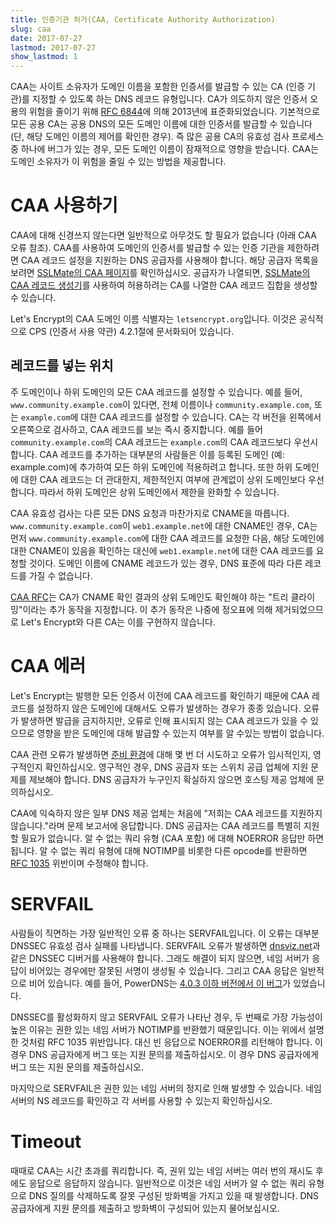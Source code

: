 ```yaml
---
title: 인증기관 허가(CAA, Certificate Authority Authorization)
slug: caa
date: 2017-07-27
lastmod: 2017-07-27
show_lastmod: 1
---
```


CAA는 사이트 소유자가 도메인 이름을 포함한 인증서를 발급할 수 있는 CA (인증 기관)를 지정할 수 있도록 하는 DNS 레코드 유형입니다. CA가 의도하지 않은 인증서 오용의 위험을 줄이기 위해 [RFC 6844](https://tools.ietf.org/html/rfc6844)에 의해 2013년에 표준화되었습니다. 기본적으로 모든 공용 CA는 공용 DNS의 모든 도메인 이름에 대한 인증서를 발급할 수 있습니다 (단, 해당 도메인 이름의 제어를 확인한 경우). 즉 많은 공용 CA의 유효성 검사 프로세스 중 하나에 버그가 있는 경우, 모든 도메인 이름이 잠재적으로 영향을 받습니다. CAA는 도메인 소유자가 이 위험을 줄일 수 있는 방법을 제공합니다.

# CAA 사용하기

CAA에 대해 신경쓰지 않는다면 일반적으로 아무것도 할 필요가 없습니다 (아래 CAA 오류 참조). CAA를 사용하여 도메인의 인증서를 발급할 수 있는 인증 기관을 제한하려면 CAA 레코드 설정을 지원하는 DNS 공급자를 사용해야 합니다. 해당 공급자 목록을 보려면 [SSLMate의 CAA 페이지](https://sslmate.com/caa/support)를 확인하십시오. 공급자가 나열되면, [SSLMate의 CAA 레코드 생성기](https://sslmate.com/caa/)를 사용하여 허용하려는 CA를 나열한 CAA 레코드 집합을 생성할 수 있습니다.

Let's Encrypt의 CAA 도메인 이름 식별자는 `letsencrypt.org`입니다. 이것은 공식적으로 CPS (인증서 사용 약관) 4.2.1절에 문서화되어 있습니다.

## 레코드를 넣는 위치

주 도메인이나 하위 도메인의 모든 CAA 레코드를 설정할 수 있습니다. 예를 들어, `www.community.example.com`이 있다면, 전체 이름이나 `community.example.com`, 또는 `example.com`에 대한 CAA 레코드를 설정할 수 있습니다. CA는 각 버전을 왼쪽에서 오른쪽으로 검사하고, CAA 레코드를 보는 즉시 중지합니다. 예를 들어 `community.example.com`의 CAA 레코드는 `example.com`의 CAA 레코드보다 우선시합니다. CAA 레코드를 추가하는 대부분의 사람들은 이를 등록된 도메인 (예: example.com)에 추가하여 모든 하위 도메인에 적용하려고 합니다. 또한 하위 도메인에 대한 CAA 레코드는 더 관대한지, 제한적인지 여부에 관계없이 상위 도메인보다 우선합니다. 따라서 하위 도메인은 상위 도메인에서 제한을 완화할 수 있습니다.

CAA 유효성 검사는 다른 모든 DNS 요청과 마찬가지로 CNAME을 따릅니다. `www.community.example.com`이 `web1.example.net`에 대한 CNAME인 경우, CA는 먼저 `www.community.example.com`에 대한 CAA 레코드를 요청한 다음, 해당 도메인에 대한 CNAME이 있음을 확인하는 대신에 `web1.example.net`에 대한 CAA 레코드를 요청할 것이다. 도메인 이름에 CNAME 레코드가 있는 경우, DNS 표준에 따라 다른 레코드를 가질 수 없습니다.

[CAA RFC](https://tools.ietf.org/html/rfc6844)는 CA가 CNAME 확인 결과의 상위 도메인도 확인해야 하는 "트리 클라이밍"이라는 추가 동작을 지정합니다. 이 추가 동작은 나중에 정오표에 의해 제거되었으므로 Let's Encrypt와 다른 CA는 이를 구현하지 않습니다.

# CAA 에러

Let's Encrypt는 발행한 모든 인증서 이전에 CAA 레코드를 확인하기 때문에 CAA 레코드를 설정하지 않은 도메인에 대해서도 오류가 발생하는 경우가 종종 있습니다. 오류가 발생하면 발급을 금지하지만, 오류로 인해 표시되지 않는 CAA 레코드가 있을 수 있으므로 영향을 받은 도메인에 대해 발급할 수 있는지 여부를 알 수있는 방법이 없습니다.

CAA 관련 오류가 발생하면 [준비 환경](/docs/staging-environment/)에 대해 몇 번 더 시도하고 오류가 임시적인지, 영구적인지 확인하십시오. 영구적인 경우, DNS 공급자 또는 스위치 공급 업체에 지원 문제를 제보해야 합니다. DNS 공급자가 누구인지 확실하지 않으면 호스팅 제공 업체에 문의하십시오.

CAA에 익숙하지 않은 일부 DNS 제공 업체는 처음에 "저희는 CAA 레코드를 지원하지 않습니다."라며 문제 보고서에 응답합니다. DNS 공급자는 CAA 레코드를 특별히 지원할 필요가 없습니다. 알 수 없는 쿼리 유형 (CAA 포함) 에 대해 NOERROR 응답만 하면 됩니다. 알 수 없는 쿼리 유형에 대해 NOTIMP를 비롯한 다른 opcode를 반환하면 [RFC 1035](https://tools.ietf.org/html/rfc1035) 위반이며 수정해야 합니다.

# SERVFAIL

사람들이 직면하는 가장 일반적인 오류 중 하나는 SERVFAIL입니다. 이 오류는 대부분 DNSSEC 유효성 검사 실패를 나타냅니다. SERVFAIL 오류가 발생하면 [dnsviz.net](http://dnsviz.net/)과 같은 DNSSEC 디버거를 사용해야 합니다. 그래도 해결이 되지 않으면, 네임 서버가 응답이 비어있는 경우에만 잘못된 서명이 생성될 수 있습니다. 그리고 CAA 응답은 일반적으로 비어 있습니다.  예를 들어, PowerDNS는 [4.0.3 이하 버전에서 이 버그](https://community.letsencrypt.org/t/caa-servfail-changes/38298/2?u=jsha)가 있었습니다.

DNSSEC를 활성화하지 않고 SERVFAIL 오류가 나타난 경우, 두 번째로 가장 가능성이 높은 이유는 권한 있는 네임 서버가 NOTIMP를 반환했기 때문입니다. 이는 위에서 설명한 것처럼 RFC 1035 위반입니다. 대신 빈 응답으로 NOERROR를 리턴해야 합니다. 이 경우 DNS 공급자에게 버그 또는 지원 문의를 제출하십시오. 이 경우 DNS 공급자에게 버그 또는 지원 문의를 제출하십시오.

마지막으로 SERVFAIL은 권한 있는 네임 서버의 정지로 인해 발생할 수 있습니다. 네임 서버의 NS 레코드를 확인하고 각 서버를 사용할 수 있는지 확인하십시오.

# Timeout

때때로 CAA는 시간 초과를 쿼리합니다. 즉, 권위 있는 네임 서버는 여러 번의 재시도 후에도 응답으로 응답하지 않습니다. 일반적으로 이것은 네임 서버가 알 수 없는 쿼리 유형으로 DNS 질의를 삭제하도록 잘못 구성된 방화벽을 가지고 있을 때 발생합니다. DNS 공급자에게 지원 문의를 제출하고 방화벽이 구성되어 있는지 물어보십시오.
